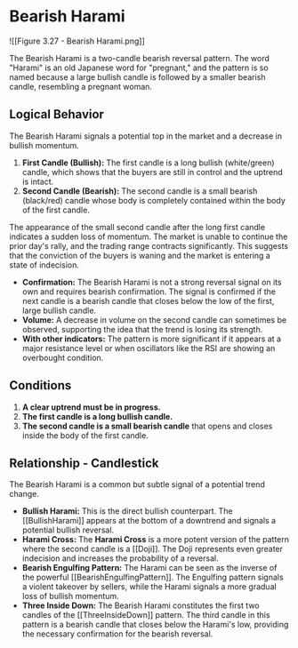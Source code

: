 # Bearish Harami

![[Figure 3.27 - Bearish Harami.png]]

The Bearish Harami is a two-candle bearish reversal pattern. The word "Harami" is an old Japanese word for "pregnant," and the pattern is so named because a large bullish candle is followed by a smaller bearish candle, resembling a pregnant woman.

## Logical Behavior

The Bearish Harami signals a potential top in the market and a decrease in bullish momentum.

1.  **First Candle (Bullish):** The first candle is a long bullish (white/green) candle, which shows that the buyers are still in control and the uptrend is intact.
2.  **Second Candle (Bearish):** The second candle is a small bearish (black/red) candle whose body is completely contained within the body of the first candle.

The appearance of the small second candle after the long first candle indicates a sudden loss of momentum. The market is unable to continue the prior day's rally, and the trading range contracts significantly. This suggests that the conviction of the buyers is waning and the market is entering a state of indecision.

- **Confirmation:** The Bearish Harami is not a strong reversal signal on its own and requires bearish confirmation. The signal is confirmed if the next candle is a bearish candle that closes below the low of the first, large bullish candle.
- **Volume:** A decrease in volume on the second candle can sometimes be observed, supporting the idea that the trend is losing its strength.
- **With other indicators:** The pattern is more significant if it appears at a major resistance level or when oscillators like the RSI are showing an overbought condition.

## Conditions

1.  **A clear uptrend must be in progress.**
2.  **The first candle is a long bullish candle.**
3.  **The second candle is a small bearish candle** that opens and closes inside the body of the first candle.

## Relationship - Candlestick

The Bearish Harami is a common but subtle signal of a potential trend change.

- **Bullish Harami:** This is the direct bullish counterpart. The [[BullishHarami]] appears at the bottom of a downtrend and signals a potential bullish reversal.
- **Harami Cross:** The **Harami Cross** is a more potent version of the pattern where the second candle is a [[Doji]]. The Doji represents even greater indecision and increases the probability of a reversal.
- **Bearish Engulfing Pattern:** The Harami can be seen as the inverse of the powerful [[BearishEngulfingPattern]]. The Engulfing pattern signals a violent takeover by sellers, while the Harami signals a more gradual loss of bullish momentum.
- **Three Inside Down:** The Bearish Harami constitutes the first two candles of the [[ThreeInsideDown]] pattern. The third candle in this pattern is a bearish candle that closes below the Harami's low, providing the necessary confirmation for the bearish reversal.
